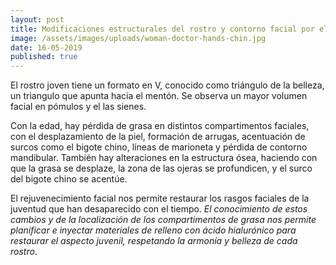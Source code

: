 ```yaml
---
layout: post
title: Modificaciones estructurales del rostro y contorno facial por el envejecimiento
image: /assets/images/uploads/woman-doctor-hands-chin.jpg
date: 16-05-2019
published: true
---
```

El rostro joven tiene  un formato en V, conocido como triángulo de la belleza, un triangulo que apunta hacia el mentón. Se observa un mayor volumen facial en pómulos y el las sienes. 

Con la edad, hay pérdida de grasa en distintos compartimentos faciales, con el desplazamiento de la piel, formación de arrugas, acentuación de surcos como el bigote chino, líneas de marioneta y pérdida de contorno mandibular.  También hay alteraciones en la estructura ósea, haciendo con que la grasa se desplaze, la zona de las ojeras se profundicen, y el surco del bigote chino se acentúe.

El rejuvenecimiento facial nos permite restaurar los rasgos faciales de la juventud que han desaparecido con el tiempo. *El conocimiento de estos cambios y de la localización de los compartimentos de grasa nos permite planificar e inyectar materiales de relleno con ácido hialurónico para restaurar el aspecto juvenil, respetando la armonía y belleza de cada rostro*.